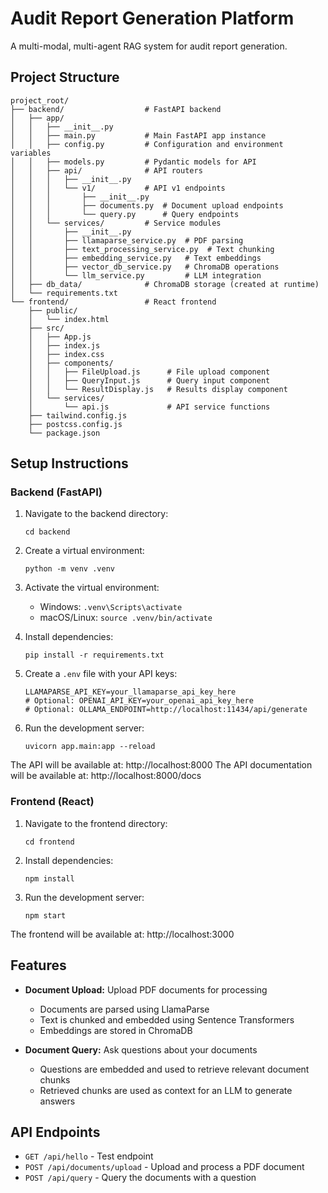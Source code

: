 # Audit Report Generation Platform

A multi-modal, multi-agent RAG system for audit report generation.

## Project Structure

```
project_root/
├── backend/                  # FastAPI backend
│   ├── app/
│   │   ├── __init__.py
│   │   ├── main.py           # Main FastAPI app instance
│   │   ├── config.py         # Configuration and environment variables
│   │   ├── models.py         # Pydantic models for API
│   │   ├── api/              # API routers
│   │   │   ├── __init__.py
│   │   │   └── v1/           # API v1 endpoints
│   │   │       ├── __init__.py
│   │   │       ├── documents.py  # Document upload endpoints
│   │   │       └── query.py      # Query endpoints
│   │   └── services/         # Service modules
│   │       ├── __init__.py
│   │       ├── llamaparse_service.py  # PDF parsing
│   │       ├── text_processing_service.py  # Text chunking
│   │       ├── embedding_service.py   # Text embeddings
│   │       ├── vector_db_service.py   # ChromaDB operations
│   │       └── llm_service.py         # LLM integration
│   ├── db_data/              # ChromaDB storage (created at runtime)
│   └── requirements.txt
└── frontend/                 # React frontend
    ├── public/
    │   └── index.html
    ├── src/
    │   ├── App.js
    │   ├── index.js
    │   ├── index.css
    │   ├── components/
    │   │   ├── FileUpload.js      # File upload component
    │   │   ├── QueryInput.js      # Query input component
    │   │   └── ResultDisplay.js   # Results display component
    │   └── services/
    │       └── api.js             # API service functions
    ├── tailwind.config.js
    ├── postcss.config.js
    └── package.json
```

## Setup Instructions

### Backend (FastAPI)

1. Navigate to the backend directory:
   ```
   cd backend
   ```

2. Create a virtual environment:
   ```
   python -m venv .venv
   ```

3. Activate the virtual environment:
   - Windows: `.venv\Scripts\activate`
   - macOS/Linux: `source .venv/bin/activate`

4. Install dependencies:
   ```
   pip install -r requirements.txt
   ```

5. Create a `.env` file with your API keys:
   ```
   LLAMAPARSE_API_KEY=your_llamaparse_api_key_here
   # Optional: OPENAI_API_KEY=your_openai_api_key_here
   # Optional: OLLAMA_ENDPOINT=http://localhost:11434/api/generate
   ```

6. Run the development server:
   ```
   uvicorn app.main:app --reload
   ```

The API will be available at: http://localhost:8000
The API documentation will be available at: http://localhost:8000/docs

### Frontend (React)

1. Navigate to the frontend directory:
   ```
   cd frontend
   ```

2. Install dependencies:
   ```
   npm install
   ```

3. Run the development server:
   ```
   npm start
   ```

The frontend will be available at: http://localhost:3000

## Features

- **Document Upload:** Upload PDF documents for processing
  - Documents are parsed using LlamaParse
  - Text is chunked and embedded using Sentence Transformers
  - Embeddings are stored in ChromaDB

- **Document Query:** Ask questions about your documents
  - Questions are embedded and used to retrieve relevant document chunks
  - Retrieved chunks are used as context for an LLM to generate answers

## API Endpoints

- `GET /api/hello` - Test endpoint
- `POST /api/documents/upload` - Upload and process a PDF document
- `POST /api/query` - Query the documents with a question 